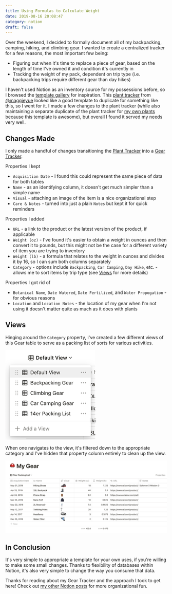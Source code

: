 ```yaml
---
title: Using Formulas to Calculate Weight
date: 2019-08-16 20:08:47
category: notion
draft: false
---
```


Over the weekend, I decided to formally document all of my backpacking, camping, hiking, and climbing gear. I wanted to create a centralized tracker for a few reasons, the most important few being:

- Figuring out when it's time to replace a piece of gear, based on the length of time I've owned it and condition it's currently in
- Tracking the weight of my pack, dependent on trip type (i.e. backpacking trips require different gear than day hikes)

I haven't used Notion as an inventory source for my possessions before, so I browsed the [template gallery](https://www.notion.so/Notion-Template-Gallery-181e961aeb5c4ee6915307c0dfd5156d) for inspiration. This [plant tracker](https://www.notion.so/Plant-tracker-faafcfcf6a9d4f10b579d9351ecaaebc) from [@maggieyue](https://twitter.com/yuemaggie) looked like a good template to duplicate for something like this, so I went for it. I made a few changes to the plant tracker (while also maintaining a separate duplicate of the plant tracker for [my own plants](https://www.notion.so/kalestew/Plants-3e733a7a27e248c79f22042032411a7b) because this template is awesome), but overall I found it served my needs very well.

## Changes Made

I only made a handful of changes transitioning the [Plant Tracker](https://www.notion.so/Plant-tracker-faafcfcf6a9d4f10b579d9351ecaaebc) into a [Gear Tracker](https://www.notion.so/kalestew/abebdb4997514ef8882e13b1d00baebf?v=6691b68442e64533a85138d04b75912d).

Properties I kept

- `Acquisition Date` - I found this could represent the same piece of data for both tables
- `Name` - as an identifying column, it doesn't get much simpler than a simple name
- `Visual` - attaching an image of the item is a nice organizational step
- `Care & Notes` - turned into just a plain `Notes` but kept it for quick reminders

Properties I added

- `URL` - a link to the product or the latest version of the product, if applicable
- `Weight (oz)` - I've found it's easier to obtain a weight in ounces and then convert it to pounds, but this might not be the case for a different variety of item you are trying to inventory
- `Weight (lb)` - a formula that relates to the weight in ounces and divides it by 16, so I can sum both columns separately
- `Category` - options include `Backpacking`, `Car Camping`, `Day Hike`, etc. - allows me to sort items by trip type (see [Views](#views) for more details)

Properties I got rid of

- `Botanical Name`, `Date Watered`, `Date Fertilized`, and `Water Propogation` - for obvious reasons
- `Location` and `Location Notes` - the location of my gear when I'm not using it doesn't matter quite as much as it does with plants

## Views

Hinging around the `Category` property, I've created a few different views of this Gear table to serve as a packing list of sorts for various activities.

![List of views](./images/gear-views.png)

When one navigates to the view, it's filtered down to the appropriate category and I've hidden that property column entirely to clean up the view.

![14er packing list](./images/gear-14er-list.png)

## In Conclusion

It's very simple to appropriate a template for your own uses, if you're willing to make some small changes. Thanks to flexibility of databases within Notion, it's also very simple to change the way you consume that data.

Thanks for reading about my Gear Tracker and the approach I took to get here! Check out [my other Notion posts](https://www.kyliestewart.tech/blog) for more organizational fun.
